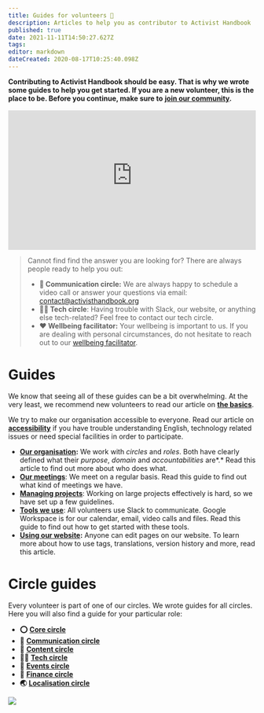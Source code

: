 ```yaml
---
title: Guides for volunteers 📖
description: Articles to help you as contributor to Activist Handbook 
published: true
date: 2021-11-11T14:50:27.627Z
tags: 
editor: markdown
dateCreated: 2020-08-17T10:25:40.098Z
---
```


**Contributing to Activist Handbook should be easy. That is why we wrote some guides to help you get started. If you are a new volunteer, this is the place to be. Before you continue, make sure to** [**join our community**](/join)**.**

<div style="position: relative;padding-bottom: 56.25%;height: 0;margin-top:16px;background:#eee">
  <iframe width="100%" height="100%" src="https://www.youtube-nocookie.com/embed/dC4KZ2P1-ZU" title="YouTube video player" allow="accelerometer; autoplay; clipboard-write; encrypted-media; gyroscope; picture-in-picture" allowfullscreen style="border:0;position: absolute;top: 0;left: 0;"></iframe>
</div>

> Cannot find find the answer you are looking for? There are always people ready to help you out:
> 
> -   **💬 Communication circle:** We are always happy to schedule a video call or answer your questions via email: [contact@activisthandbook.org](mailto:contact@activisthandbook.org)
> -   **👩‍💻 Tech circle**: Having trouble with Slack, our website, or anything else tech-related? Feel free to contact our tech circle.
> -   **❤️ Wellbeing facilitator:** Your wellbeing is important to us. If you are dealing with personal circumstances, do not hesitate to reach out to our [wellbeing facilitator](wellbeing).

# Guides

We know that seeing all of these guides can be a bit overwhelming. At the very least, we recommend new volunteers to read our article on [**the basics**](basics).

We try to make our organisation accessible to everyone. Read our article on [**accessibility**](accessibility) if you have trouble understanding English, technology related issues or need special facilities in order to participate.

-   [**Our organisation**](organisation)**:** We work with *circles* and *roles*. Both have clearly defined what their *purpose*, *domain* and *accountabilities* are*.* Read this article to find out more about who does what.
-   [**Our meetings**](meetings): We meet on a regular basis. Read this guide to find out what kind of meetings we have.
-   [**Managing projects**](managing-projects): Working on large projects effectively is hard, so we have set up a few guidelines.
-   [**Tools we use**](tools): All volunteers use Slack to communicate. Google Workspace is for our calendar, email, video calls and files. Read this guide to find out how to get started with these tools.
-   [**Using our website**](website)**:** Anyone can edit pages on our website. To learn more about how to use tags, translations, version history and more, read this article.

# Circle guides

Every volunteer is part of one of our circles. We wrote guides for all circles. Here you will also find a guide for your particular role:

-   **⭕️** [**Core circle**](core)
-   **💬** [**Communication circle**](communication)
-   **📝** [**Content circle**](content)
-   **👩‍💻** [**Tech circle**](tech)
-    **📆** [**Events circle**](events)
-   **🤑** [**Finance circle**](finance)
-   **🌏** [**Localisation circle**](localisation)

![](/illustration-support-min.png)